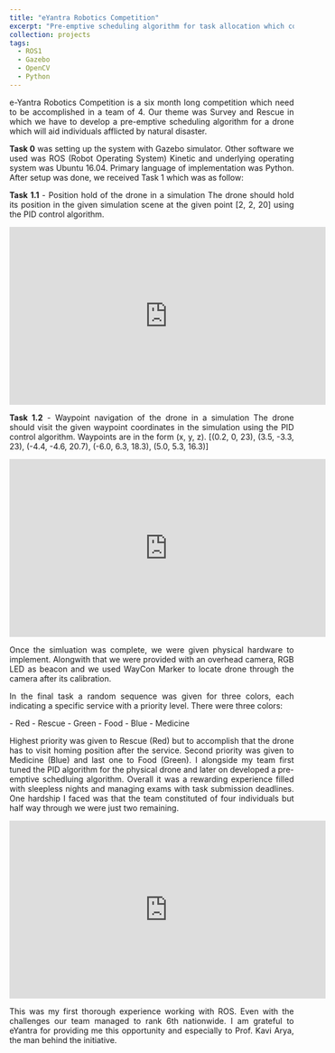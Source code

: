 ```yaml
---
title: "eYantra Robotics Competition"
excerpt: "Pre-emptive scheduling algorithm for task allocation which could be used in drones at the time of survey and rescue in disaster afflicted areas.<br/><img src='/images/projects/eyrc/eyrc_pv.jpg'>"
collection: projects
tags:
  - ROS1
  - Gazebo
  - OpenCV
  - Python
---
```


<p style="text-align: justify">
e-Yantra Robotics Competition is a six month long competition which need to be accomplished in a team of 4. Our theme was Survey and Rescue in which we have to develop a pre-emptive scheduling algorithm for a drone which will aid individuals afflicted by natural disaster.</p>

<p style="text-align: justify">
<b>Task 0</b> was setting up the system with Gazebo simulator. Other software we used was ROS (Robot Operating System) Kinetic and underlying operating system was Ubuntu 16.04. Primary language of implementation was Python. After setup was done, we received Task 1 which was as follow:</p>

<p style="text-align: justify">
<b>Task 1.1</b> - Position hold of the drone in a simulation
	   The drone should hold its position in the given simulation scene at the given point [2, 2, 20] using the PID control algorithm.
</p>

<p style="text-align: justify">
<iframe width="560" height="315" src="https://www.youtube.com/embed/xRDrj8BBL4Y?si=0mCUtrI0Pf1qUYVv" title="YouTube video player" frameborder="0" allow="accelerometer; autoplay; clipboard-write; encrypted-media; gyroscope; picture-in-picture; web-share" allowfullscreen></iframe></p>

<p style="text-align: justify">
<b>Task 1.2</b> - Waypoint navigation of the drone in a simulation
	   The drone should visit the given waypoint coordinates in the simulation using the PID control algorithm. Waypoints are in the form (x, y, z).
	   [(0.2, 0, 23), (3.5, -3.3, 23), (-4.4, -4.6, 20.7), (-6.0, 6.3, 18.3), (5.0, 5.3, 16.3)]
</p>

<p style="text-align: justify">
<iframe width="560" height="315" src="https://www.youtube.com/embed/p4Qnun8-WfE?si=4zsKicBg2dkS9Vfi" title="YouTube video player" frameborder="0" allow="accelerometer; autoplay; clipboard-write; encrypted-media; gyroscope; picture-in-picture; web-share" allowfullscreen></iframe></p>

<p style="text-align: justify">
Once the simluation was complete, we were given physical hardware to implement. Alongwith that we were provided with an overhead camera, RGB LED as beacon and we used WayCon Marker to locate drone through the camera after its calibration.</p>

<p style="text-align: justify">
In the final task a random sequence was given for three colors, each indicating a specific service with a priority level. There were three colors:</p>
- Red - Rescue
- Green - Food
- Blue - Medicine


<p style="text-align: justify">
Highest priority was given to Rescue (Red) but to accomplish that the drone has to visit homing position after the service. Second priority was given to Medicine (Blue) and last one to Food (Green). I alongside my team first tuned the PID algorithm for the physical drone and later on developed a pre-emptive schedluing algorithm. Overall it was a rewarding experience filled with sleepless nights and managing exams with task submission deadlines. One hardship I faced was that the team constituted of four individuals but half way through we were just two remaining.</p>



<p style="text-align: justify">
<iframe width="560" height="315" src="https://www.youtube.com/embed/91-KuGHN9CY?si=PXUnFKIFkjv-0yfb" title="YouTube video player" frameborder="0" allow="accelerometer; autoplay; clipboard-write; encrypted-media; gyroscope; picture-in-picture; web-share" allowfullscreen></iframe></p>

<p style="text-align: justify">
This was my first thorough experience working with ROS. Even with the challenges our team managed to rank 6th nationwide. I am grateful to eYantra for providing me this opportunity and especially to Prof. Kavi Arya, the man behind the initiative.</p>
